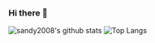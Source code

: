 ### Hi there 👋
![sandy2008's github stats](https://github-readme-stats.vercel.app/api?username=sandy2008&count_private=true&show_icons=true&line_height=33.7)
![Top Langs](https://github-readme-stats.vercel.app/api/top-langs/?username=sandy2008&hide=css&count_private=false&layout=compact&langs_count=8)

<!-- Here are some ideas to get you started:

- 🔭 I’m currently working on ...
- 🌱 I’m currently learning ...
- 👯 I’m looking to collaborate on ...
- 🤔 I’m looking for help with ...
- 💬 Ask me about ...
- 📫 How to reach me: ...
- 😄 Pronouns: ...
- ⚡ Fun fact: ...
